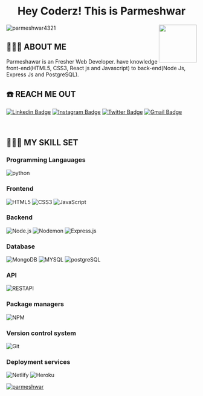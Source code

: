 
<h1 align="center">
<!-- <img src="https://github.com/blackcater/blackcater/raw/master/images/Hi.gif" height="32" /> -->
Hey Coderz!   This is  Parmeshwar
<!-- <img src="https://github.com/blackcater/blackcater/raw/master/images/Hi.gif" height="32" /> -->
</h1>

<img align='right' src="https://media.giphy.com/media/LmNwrBhejkK9EFP504/giphy.gif" width="100">
<p align="left"> <img src="https://komarev.com/ghpvc/?username=parmeshwar4321&label=Profile%20views&color=0e75b6&style=flat" alt="parmeshwar4321" /> </p>

## 👨🏾‍💻 ABOUT ME

<p>Parmeshawar  is an Fresher Web Developer. have knowledge  front-end(HTML5, CSS3, React js and Javascript) to back-end(Node Js, Express Js and PostgreSQL).</p>


## ☎️ REACH ME OUT

[![Linkedin Badge](https://img.shields.io/badge/-parmeshwar-blue?style=flat-square&logo=Linkedin&logoColor=white&link=https://www.linkedin.com/in/parmeshwar4321/)](https://www.linkedin.com/in/parmeshwar4321/)
[![Instagram Badge](https://img.shields.io/badge/-parmeshwar-white?style=flat-square&logo=Instagram&logoColor=Pink&link=https://www.instagram.com/_p_a_r_m_y_a_.007/)](https://www.instagram.com/_p_a_r_m_y_a_.007/)
[![Twitter Badge](https://img.shields.io/badge/-parmeshwar-white?style=flat-square&logo=Twitter&logoColor=Blue&link=https://www.twitter.com/parmeshwar4321)](https://www.twitter.com/parmeshwar4321)
[![Gmail Badge](https://img.shields.io/badge/-rathodparmeshwar4321@gmail.com-c14438?style=flat-square&logo=Gmail&logoColor=white&link=mailto:rathodparmeshwar4321@gmail.com)](mailto:rathodparmeshwar4321@gmail.com)

<br />

## 👨🏾‍🔧 MY SKILL SET

### Programming Langauages

![python](https://img.shields.io/badge/-python-000000?style=flat&logo=python)


### Frontend

![HTML5](https://img.shields.io/badge/-HTML5-000000?style=flat&logo=HTML5)
![CSS3](https://img.shields.io/badge/-CSS3-000000?style=flat&logo=CSS3&logoColor=1572B6)
![JavaScript](https://img.shields.io/badge/-JavaScript-000000?style=flat&logo=javascript)

### Backend

![Node.js](https://img.shields.io/badge/-Node.js-000000?style=flat&logo=Node.js&logoColor=339933)
![Nodemon](https://img.shields.io/badge/-Nodemon-000000?style=flat&logo=Nodemon&logoColor=76D04B)
![Express.js](https://img.shields.io/badge/-Express.js-000000?style=flat&logo=Express.js&logoColor=76D04B)

### Database

![MongoDB](https://img.shields.io/badge/-MongoDB-000000?style=flat&logo=MongoDB&logoColor=47A248)
![MYSQL](https://img.shields.io/badge/-MYSQL-000000?style=flat&logo=MYSQL&logoColor=336791)
![postgreSQL](https://img.shields.io/badge/-postgreSQL-000000?style=flat&logo=postgreSQL&logoColor=336791)

### API

![RESTAPI](https://img.shields.io/badge/-RESTAPI-000000?style=flat&logo=RESTAPI&logoColor=336791)

### Package managers

![NPM](https://img.shields.io/badge/-NPM-000000?style=flat&logo=NPM&logoColor=CB3837)



### Version control system

![Git](https://img.shields.io/badge/-Git-000000?style=flat&logo=Git&logoColor=F05032)

### Deployment services

![Netlify](https://img.shields.io/badge/-Netlify-000000?style=flat&logo=Netlify%20AWS&logoColor=FFFFFF)
![Heroku](https://img.shields.io/badge/-Heroku-000000?style=flat&logo=Heroku%20AWS&logoColor=FFFFFF)


<p align="left"> <a href="https://github.com/ryo-ma/github-profile-trophy"><img src="https://github-profile-trophy.vercel.app/?username=parmeshwar4321" alt="parmeshwar" /></a> </p>
